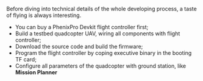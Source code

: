 Before diving into technical details of the whole developing process, a taste of flying is always interesting.

- You can buy a PhenixPro Devkit flight controller first;
- Build a testbed quadcopter UAV, wiring all components with flight controller;
- Download the source code and build the firmware;
- Program the flight controller by coping executive binary in the booting TF card;
- Configure all parameters of the quadcopter with ground station, like **Mission Planner**  
